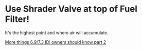 # Use Shrader Valve at top of Fuel Filter!
It's the highest point and where air will accumulate.

[More things 6.9/7.3 IDI owners should know part 2](https://youtu.be/_lNargLEOQc?t=84)
